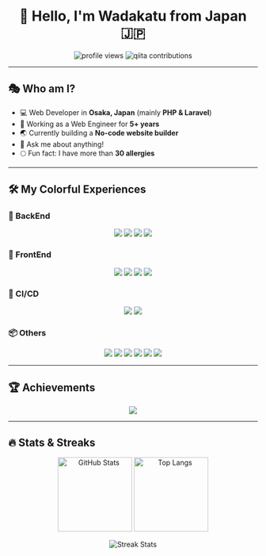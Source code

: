 <h1 align="center">🌈 Hello, I'm Wadakatu from Japan 🇯🇵</h1>

<p align="center">
  <img src="https://komarev.com/ghpvc/?username=wadakatu&color=ff69b4&style=flat-square" alt="profile views"/>
  <img src="https://qiita-badge.apiapi.app/s/wadakatu/contributions.svg" alt="qiita contributions"/>
</p>

---

## 🎭 Who am I?

- 💻 Web Developer in **Osaka, Japan** (mainly **PHP & Laravel**)  
- 👔 Working as a Web Engineer for **5+ years**  
- 🌏 Currently building a **No-code website builder**  
- 📱 Ask me about anything!  
- 🌕 Fun fact: I have more than **30 allergies**  

---

## 🛠 My Colorful Experiences

### 🔧 BackEnd
<p align="center">
  <img src="https://img.shields.io/badge/PHP-777BB4?style=for-the-badge&logo=php&logoColor=white"/>
  <img src="https://img.shields.io/badge/Laravel-FF2D20?style=for-the-badge&logo=laravel&logoColor=white"/>
  <img src="https://img.shields.io/badge/Python-3776AB?style=for-the-badge&logo=python&logoColor=white"/>
  <img src="https://img.shields.io/badge/MySQL-4479A1?style=for-the-badge&logo=mysql&logoColor=white"/>
</p>

### 🎨 FrontEnd
<p align="center">
  <img src="https://img.shields.io/badge/JavaScript-F7E018?style=for-the-badge&logo=javascript&logoColor=000"/>
  <img src="https://img.shields.io/badge/Vue.js-42b883?style=for-the-badge&logo=vue.js&logoColor=35495E"/>
  <img src="https://img.shields.io/badge/ESLint-4B32C3?style=for-the-badge&logo=eslint&logoColor=white"/>
  <img src="https://img.shields.io/badge/TailwindCSS-38B2AC?style=for-the-badge&logo=tailwind-css&logoColor=white"/>
</p>

### 🚀 CI/CD
<p align="center">
  <img src="https://img.shields.io/badge/CircleCI-343434?style=for-the-badge&logo=circleci&logoColor=white"/>
  <img src="https://img.shields.io/badge/GitHub%20Actions-2088FF?style=for-the-badge&logo=githubactions&logoColor=white"/>
</p>

### 📦 Others
<p align="center">
  <img src="https://img.shields.io/badge/Docker-0db7ed?style=for-the-badge&logo=docker&logoColor=white"/>
  <img src="https://img.shields.io/badge/PHPStorm-FF2D91?style=for-the-badge&logo=phpstorm&logoColor=white"/>
  <img src="https://img.shields.io/badge/AWS-FF9900?style=for-the-badge&logo=amazon-aws&logoColor=white"/>
  <img src="https://img.shields.io/badge/Postman-FF6C37?style=for-the-badge&logo=postman&logoColor=white"/>
  <img src="https://img.shields.io/badge/Swagger-85EA2D?style=for-the-badge&logo=swagger&logoColor=black"/>
  <img src="https://img.shields.io/badge/Nginx-009639?style=for-the-badge&logo=nginx&logoColor=white"/>
</p>

---

## 🏆 Achievements

<p align="center">
  <img src="https://github-profile-trophy.vercel.app/?username=wadakatu&theme=radical&no-frame=true&no-bg=true&margin-w=15"/>
</p>

---

## 🔥 Stats & Streaks

<p align="center">
  <img alt="GitHub Stats" height="150px" src="https://github-readme-stats.vercel.app/api?username=wadakatu&show_icons=true&theme=radical"/>
  <img alt="Top Langs" height="150px" src="https://github-readme-stats.vercel.app/api/top-langs/?username=wadakatu&layout=compact&theme=radical"/>
</p>

<p align="center">
  <img alt="Streak Stats" src="https://github-readme-streak-stats.herokuapp.com/?user=wadakatu&theme=radical&hide_border=true"/>
</p>
